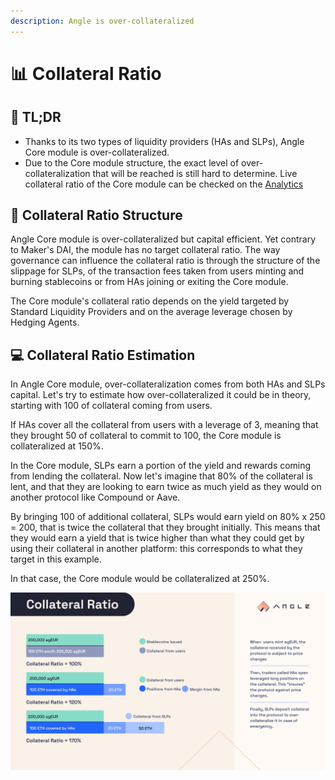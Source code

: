 ```yaml
---
description: Angle is over-collateralized
---
```


# 📊 Collateral Ratio

## 🔎 TL;DR

- Thanks to its two types of liquidity providers (HAs and SLPs), Angle Core module is over-collateralized.
- Due to the Core module structure, the exact level of over-collateralization that will be reached is still hard to determine. Live collateral ratio of the Core module can be checked on the [Analytics](https://analytics.angle.money)

## 📐 Collateral Ratio Structure

Angle Core module is over-collateralized but capital efficient. Yet contrary to Maker's DAI, the module has no target collateral ratio. The way governance can influence the collateral ratio is through the structure of the slippage for SLPs, of the transaction fees taken from users minting and burning stablecoins or from HAs joining or exiting the Core module.

The Core module's collateral ratio depends on the yield targeted by Standard Liquidity Providers and on the average leverage chosen by Hedging Agents.

## 💻 Collateral Ratio Estimation

In Angle Core module, over-collateralization comes from both HAs and SLPs capital. Let's try to estimate how over-collateralized it could be in theory, starting with 100 of collateral coming from users.

If HAs cover all the collateral from users with a leverage of 3, meaning that they brought 50 of collateral to commit to 100, the Core module is collateralized at 150%.

In the Core module, SLPs earn a portion of the yield and rewards coming from lending the collateral. Now let's imagine that 80% of the collateral is lent, and that they are looking to earn twice as much yield as they would on another protocol like Compound or Aave.

By bringing 100 of additional collateral, SLPs would earn yield on 80% x 250 = 200, that is twice the collateral that they brought initially. This means that they would earn a yield that is twice higher than what they could get by using their collateral in another platform: this corresponds to what they target in this example.

In that case, the Core module would be collateralized at 250%.

![Collateral Ratio Estimation](../../.gitbook/assets/Collateral_ratio.jpg)
